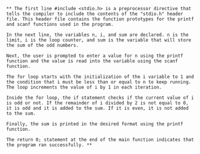     ** The first line #include <stdio.h> is a preprocessor directive that tells the compiler to include the contents of the "stdio.h" header file. This header file contains the function prototypes for the printf and scanf functions used in the program.

    In the next line, the variables n, i, and sum are declared. n is the limit, i is the loop counter, and sum is the variable that will store the sum of the odd numbers.

    Next, the user is prompted to enter a value for n using the printf function and the value is read into the variable using the scanf function.

    The for loop starts with the initialization of the i variable to 1 and the condition that i must be less than or equal to n to keep running. The loop increments the value of i by 1 in each iteration.

    Inside the for loop, the if statement checks if the current value of i is odd or not. If the remainder of i divided by 2 is not equal to 0, it is odd and it is added to the sum. If it is even, it is not added to the sum.

    Finally, the sum is printed in the desired format using the printf function.

    The return 0; statement at the end of the main function indicates that the program ran successfully. **
